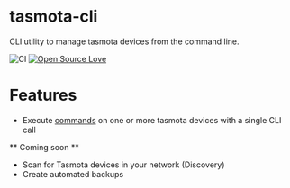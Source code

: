# tasmota-cli
CLI utility to manage tasmota devices from the command line.

![CI](https://github.com/gorootde/tasmota-cli/workflows/CI/badge.svg) [![Open Source Love](https://badges.frapsoft.com/os/gpl/gpl.svg?v=102)](https://github.com/ellerbrock/open-source-badge/)


# Features
- Execute [commands](https://tasmota.github.io/docs/Commands/) on one or more tasmota devices with a single CLI call

** Coming soon **
- Scan for Tasmota devices in your network (Discovery)
- Create automated backups
